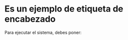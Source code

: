 <h1>Es un ejemplo de etiqueta de encabezado </h1>

Para ejecutar el sistema, debes poner:

``` npm install react ´´´
